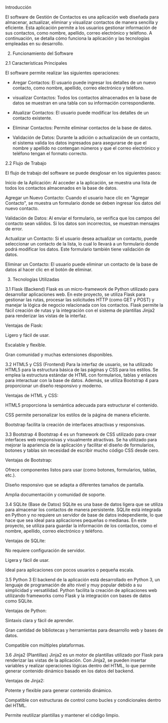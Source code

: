 Introducción

El software de Gestión de Contactos es una aplicación web diseñada para almacenar, actualizar, eliminar y visualizar contactos de manera sencilla y eficiente. Esta aplicación permite a los usuarios gestionar información de sus contactos, como nombre, apellido, correo electrónico y teléfono. A continuación, se detalla cómo funciona la aplicación y las tecnologías empleadas en su desarrollo.

2. Funcionamiento del Software

2.1 Características Principales

El software permite realizar las siguientes operaciones:

- Aregar Contactos: El usuario puede ingresar los detalles de un nuevo contacto, como nombre, apellido, correo electrónico y teléfono.

- visualizar Contactos: Todos los contactos almacenados en la base de datos se muestran en una tabla con su información correspondiente.

- Atualizar Contactos: El usuario puede modificar los detalles de un contacto existente.

- Eliminar Contactos: Permite eliminar contactos de la base de datos.

- Validación de Datos: Durante la adición o actualización de un contacto, el sistema valida los datos ingresados para asegurarse de que el nombre y apellido no contengan números y que el correo electrónico y teléfono tengan el formato correcto.



2.2 Flujo de Trabajo

El flujo de trabajo del software se puede desglosar en los siguientes pasos:

Inicio de la Aplicación: Al acceder a la aplicación, se muestra una lista de todos los contactos almacenados en la base de datos.

Agregar un Nuevo Contacto: Cuando el usuario hace clic en "Agregar Contacto", se muestra un formulario donde se deben ingresar los datos del nuevo contacto.

Validación de Datos: Al enviar el formulario, se verifica que los campos del contacto sean válidos. Si los datos son incorrectos, se muestran mensajes de error.

Actualizar un Contacto: Si el usuario desea actualizar un contacto, puede seleccionar un contacto de la lista, lo cual lo llevará a un formulario donde podrá modificar los datos. Este formulario también tiene validación de datos.

Eliminar un Contacto: El usuario puede eliminar un contacto de la base de datos al hacer clic en el botón de eliminar.

3. Tecnologías Utilizadas


3.1 Flask (Backend)
Flask es un micro-framework de Python utilizado para desarrollar aplicaciones web. En este proyecto, se utiliza Flask para gestionar las rutas, procesar las solicitudes HTTP (como GET y POST) y manejar la lógica de negocio relacionada con los contactos. Flask permite la fácil creación de rutas y la integración con el sistema de plantillas Jinja2 para renderizar las vistas de la interfaz.

Ventajas de Flask:

Ligero y fácil de usar.

Escalable y flexible.

Gran comunidad y muchas extensiones disponibles.



3.2 HTML5 y CSS (Frontend)
Para la interfaz de usuario, se ha utilizado HTML5 para la estructura básica de las páginas y CSS para los estilos. Se emplea la estructura estándar de HTML con formularios, tablas y enlaces para interactuar con la base de datos. Además, se utiliza Bootstrap 4 para proporcionar un diseño responsivo y moderno.

Ventajas de HTML y CSS:

HTML5 proporciona la semántica adecuada para estructurar el contenido.

CSS permite personalizar los estilos de la página de manera eficiente.

Bootstrap facilita la creación de interfaces atractivas y responsivas.



3.3 Bootstrap 4
Bootstrap 4 es un framework de CSS utilizado para crear interfaces web responsivas y visualmente atractivas. Se ha utilizado para mejorar la apariencia de la aplicación y facilitar el diseño de formularios, botones y tablas sin necesidad de escribir mucho código CSS desde cero.

Ventajas de Bootstrap:

Ofrece componentes listos para usar (como botones, formularios, tablas, etc.).

Diseño responsivo que se adapta a diferentes tamaños de pantalla.

Amplia documentación y comunidad de soporte.



3.4 SQLite (Base de Datos)
SQLite es una base de datos ligera que se utiliza para almacenar los contactos de manera persistente. SQLite está integrada en Python y no requiere un servidor de base de datos independiente, lo que hace que sea ideal para aplicaciones pequeñas o medianas. En este proyecto, se utiliza para guardar la información de los contactos, como el nombre, apellido, correo electrónico y teléfono.

Ventajas de SQLite:

No requiere configuración de servidor.

Ligera y fácil de usar.

Ideal para aplicaciones con pocos usuarios o pequeña escala.



3.5 Python 3
El backend de la aplicación está desarrollado en Python 3, un lenguaje de programación de alto nivel y muy popular debido a su simplicidad y versatilidad. Python facilita la creación de aplicaciones web utilizando frameworks como Flask y la integración con bases de datos como SQLite.

Ventajas de Python:

Sintaxis clara y fácil de aprender.

Gran cantidad de bibliotecas y herramientas para desarrollo web y bases de datos.

Compatible con múltiples plataformas.



3.6 Jinja2 (Plantillas)
Jinja2 es un motor de plantillas utilizado por Flask para renderizar las vistas de la aplicación. Con Jinja2, se pueden insertar variables y realizar operaciones lógicas dentro del HTML, lo que permite generar contenido dinámico basado en los datos del backend.

Ventajas de Jinja2:

Potente y flexible para generar contenido dinámico.

Compatible con estructuras de control como bucles y condicionales dentro del HTML.

Permite reutilizar plantillas y mantener el código limpio.